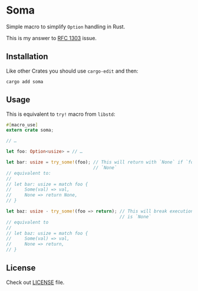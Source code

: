 # Soma

Simple macro to simplify `Option` handling in Rust.

This is my answer to [RFC 1303](rust-lang/rfcs#1303) issue.

## Installation

Like other Crates you should use `cargo-edit` and then:

    cargo add soma

## Usage

This is equivalent to `try!` macro from `libstd`:

```rust
#[macro_use]
extern crate soma;

// …

let foo: Option<usize> = // …

let bar: usize = try_some!(foo); // This will return with `None` if `foo` is
                                 // `None`
// equivalent to:
//
// let bar: usize = match foo {
//     Some(val) => val,
//     None => return None,
// }

let baz: usize - try_some!(foo => return); // This will break execution if `foo`
                                           // is `None`
// equivalent to
//
// let baz: usize = match foo {
//     Some(val) => val,
//     None => return,
// }
```

## License

Check out [LICENSE](LICENSE) file.
